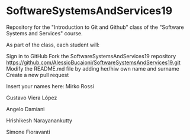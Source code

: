 # SoftwareSystemsAndServices19
Repository for the "Introduction to Git and Github" class of the "Software Systems and Services" course.

As part of the class, each student will:

Sign in to GitHub
Fork the SoftwareSystemsAndServices19 repository https://github.com/AlessioBucaioni/SoftwareSystemsAndServices19.git
Modify the README.md file by adding her/hiw own name and surname
Create a new pull request

Insert your names here:
Mirko Rossi

Gustavo Viera López

Angelo Damiani

Hrishikesh Narayanankutty

Simone Fioravanti
